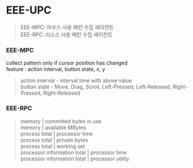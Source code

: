 # EEE-UPC
> EEE-MPC: 마우스 사용 패턴 수집 에이전트  
> EEE-RPC: 리소스 사용 패턴 수집 에이전트  
### EEE-MPC
collect pattern only if cursor position has changed  
feature : action interval, button state, x, y  
> action interval - interval time with above value  
> button state - Move, Drag, Scroll, Left-Pressed, Left-Released, Right-Pressed, Right-Released
### EEE-RPC
> memory | committed bytes in use  
> memory | available MBytes  
> process total | processor time  
> process total | private bytes  
> process total | working set  
> processor information total | processor time  
> processor information total | processor utility  
  
